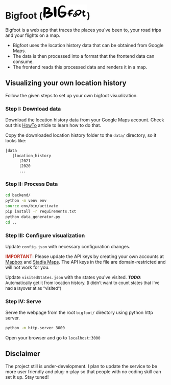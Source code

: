 # Bigfoot (<img src="/assets/logo.png" />)

Bigfoot is a web app that traces the places you've been to, your road trips and your flights on a map.

- Bigfoot uses the location history data that can be obtained from Google Maps.
- The data is then processed into a format that the frontend data can consume.
- The frontend reads this processed data and renders it in a map.

## Visualizing your own location history

Follow the given steps to set up your own bigfoot visualization.

### Step I: Download data

Download the location history data from your Google Maps account. Check out this [HowTo](https://www.howtogeek.com/725241/how-to-download-your-google-maps-data/) article to learn how to do that.

Copy the downloaded location history folder to the `data/` directory, so it looks like:

``` plain
|data
   |location_history
      |2021
      |2020
      ...
```

### Step II: Process Data

``` bash
cd backend/
python -m venv env
source env/bin/activate
pip install -r requirements.txt
python data_generator.py
cd ..
```

### Step III: Configure visualization

Update `config.json` with necessary configuration changes.

**<span style="color:#c0392b">IMPORTANT</span>**: Please update the API keys by creating your own accounts at [Mapbox](https://account.mapbox.com/access-tokens/) and [Stadia Maps](https://client.stadiamaps.com/dashboard/). The API keys in the file are domain-restricted and will not work for you.

Update `visitedStates.json` with the states you've visited.
<span style="font-size:13px">***TODO***: Automatically get it from location history. (I didn't want to count states that I've had a layover at as "visited")</span>

### Step IV: Serve

Serve the webpage from the root `bigfoot/` directory using python http server.

``` bash
python -m http.server 3000
```

Open your browser and go to `localhost:3000`

## Disclaimer

The project still is under-development. I plan to update the service to be more user friendly and plug-n-play so that people with no coding skill can set it up. Stay tuned!
